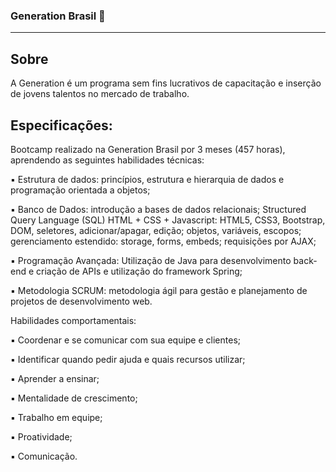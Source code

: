 ### Generation Brasil :rocket: 
---


## Sobre
<p> A Generation é um programa sem fins lucrativos de capacitação e inserção de jovens talentos no mercado de trabalho. <p>

## Especificações:
<p> Bootcamp realizado na Generation Brasil por 3 meses (457 horas), aprendendo as seguintes habilidades técnicas:<p> 
<p> ▪ Estrutura de dados: princípios, estrutura e hierarquia de dados e programação orientada a objetos;<p> 
<p> ▪ Banco de Dados: introdução a bases de dados relacionais; Structured Query Language (SQL) HTML + CSS + Javascript: HTML5, CSS3, Bootstrap, DOM, seletores, adicionar/apagar, edição; objetos, variáveis, escopos; gerenciamento estendido: storage, forms, embeds; requisições por AJAX;<p> 
<p> ▪ Programação Avançada: Utilização de Java para desenvolvimento back-end e criação de APIs e utilização do framework Spring;<p> 
<p> ▪ Metodologia SCRUM: metodologia ágil para gestão e planejamento de projetos de desenvolvimento web.<p> 

<p> Habilidades comportamentais:<p> 
<p> ▪ Coordenar e se comunicar com sua equipe e clientes;<p> 
<p> ▪ Identificar quando pedir ajuda e quais recursos utilizar;<p> 
<p> ▪ Aprender a ensinar;<p> 
<p> ▪ Mentalidade de crescimento;<p> 
<p> ▪ Trabalho em equipe;<p> 
<p> ▪ Proatividade;<p> 
<p> ▪ Comunicação.<p> 
